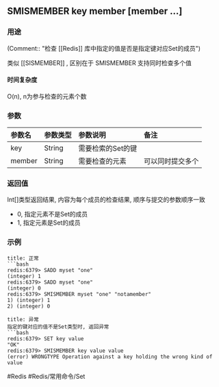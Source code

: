 ## SMISMEMBER key member \[member ...\]

### 用途
(Comment:: "检查  [[Redis]] 库中指定的值是否是指定键对应Set的成员")

类似 [[SISMEMBER]] , 区别在于 SMISMEMBER 支持同时检查多个值

#### 时间复杂度
O(n), n为参与检查的元素个数

### 参数
|参数名|参数类型|参数说明|备注|
|:-|:-|:-|:-|
|key|String|需要检索的Set的键||
|member|String|需要检查的元素|可以同时提交多个|

### 返回值
Int[]类型返回结果, 内容为每个成员的检查结果, 顺序与提交的参数顺序一致
- 0, 指定元素不是Set的成员
- 1, 指定元素是Set的成员

### 示例
```ad-info
title: 正常
```bash
redis:6379> SADD myset "one"
(integer) 1
redis:6379> SADD myset "one"
(integer) 0
redis:6379> SMISMEMBER myset "one" "notamember"
1) (integer) 1
2) (integer) 0
```

```ad-danger
title: 异常
指定的键对应的值不是Set类型时, 返回异常
```bash
redis:6379> SET key value
"OK"
redis:6379> SMISMEMBER key value value
(error) WRONGTYPE Operation against a key holding the wrong kind of value
```

#Redis #Redis/常用命令/Set 